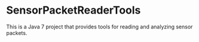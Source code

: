 SensorPacketReaderTools
=======================

This is a Java 7 project that provides tools for reading and
analyzing sensor packets.
